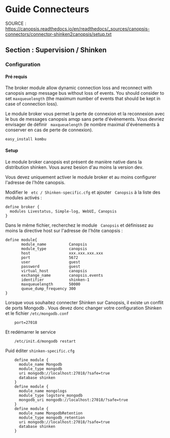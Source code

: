 # Guide Connecteurs

SOURCE : https://canopsis.readthedocs.io/en/readthedocs/_sources/canopsis-connectors/connector-shinken2canopsis/setup.txt

## Section : Supervision / Shinken

### Configuration

#### Pré requis

The broker module allow dynamic connection loss and reconnect with
canopsis amqp message bus without loss of events. You should consider to
set ``maxqueuelength`` (the maximum number of events that should be kept
in case of connection loss).

Le module broker vous permet la perte de connexion et la reconnexion avec le 
bus de messages canopsis amqp sans perte d'événements.
Vous devriez envisager de définir `` maxqueuelength`` (le nombre maximal d'événements à conserver 
en cas de perte de connexion). 

```
easy_install kombu
```

#### Setup

Le module broker canopsis est présent de manière native dans la distribution shinken. 
Vous aurez besion d'au moins la version dev. 

Vous devez uniquement activer le module broker et au moins configurer l'adresse de l'hôte canopsis.

Modifier le `` etc / Shinken-specific.cfg`` et ajouter `` Canopsis`` à la liste des modules activés :

```
define broker {
  modules Livestatus, Simple-log, WebUI, Canopsis
}
```

Dans le même fichier, recherchez le module `` Canopsis`` et définissez au moins la directive host sur l'adresse de l'hôte canopsis :

```
define module{
       module_name          Canopsis
       module_type          canopsis
       host                 xxx.xxx.xxx.xxx
       port                 5672
       user                 guest
       password             guest
       virtual_host         canopsis
       exchange_name        canopsis.events
       identifier           shinken-1
       maxqueuelength       50000
       queue_dump_frequency 300
}
```

Lorsque vous souhaitez connecter Shinken sur Canopsis, il existe un 
conflit de ports Mongodb . Vous devez donc changer votre configuration Shinken et 
le fichier ``/etc/mongodb.conf``

```
    port=27018
``` 

Et redémarrer le service

```
    /etc/init.d/mongodb restart
```

Puid éditer ``shinken-specific.cfg``

```
    define module {
      module_name Mongodb
      module_type mongodb
      uri mongodb://localhost:27018/?safe=true
      database shinken
    }
    define module {
      module_name mongologs
      module_type logstore_mongodb
      mongodb_uri mongodb://localhost:27018/?safe=true
    }
    define module {
      module_name MongodbRetention
      module_type mongodb_retention
      uri mongodb://localhost:27018/?safe=true
      database shinken
    }
```